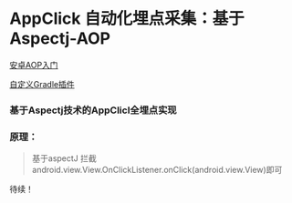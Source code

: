 # AppClick 自动化埋点采集：基于Aspectj-AOP

[安卓AOP入门](https://github.com/sunnnydaydev/AppClick_AspectJ_AOP/blob/master/AOP.md)

[自定义Gradle插件](https://blog.csdn.net/qq_38350635/article/details/106986739)

### 基于Aspectj技术的AppClicl全埋点实现

### 原理：

> 基于aspectJ 拦截 android.view.View.OnClickListener.onClick(android.view.View)即可

待续！
